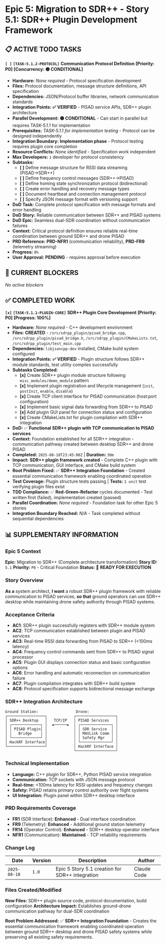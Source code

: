# Epic 5: Migration to SDR++ - Story 5.1: SDR++ Plugin Development Framework

## **📋 ACTIVE TODO TASKS**

**`[ ]`** **`[TASK-5.1.2-PROTOCOL]`** **Communication Protocol Definition** **[Priority: P0]** **[Concurrency: 🟡 CONDITIONAL]**
- **Hardware:** *None required* - Protocol specification development
- **Files:** Protocol documentation, message structure definitions, API specification
- **Dependencies:** JSON/Protocol buffer libraries, network communication standards
- **Integration Points:** **✅ VERIFIED** - PISAD service APIs, SDR++ plugin architecture
- **Parallel Development:** **🟡 CONDITIONAL** - Can start in parallel but requires TASK-5.1.1 for implementation
- **Prerequisites:** *TASK-5.1.1 for implementation testing* - Protocol can be designed independently
- **Integration Boundary:** **Implementation phase** - Protocol testing requires plugin core completion
- **Resource Conflicts:** *None identified* - Specification work independent
- **Max Developers:** `1` developer for protocol consistency
- **Subtasks:**
  - **[ ]** Define message structure for RSSI data streaming (PISAD→SDR++)
  - **[ ]** Define frequency control messages (SDR++→PISAD)
  - **[ ]** Define homing state synchronization protocol (bidirectional)
  - **[ ]** Create error handling and recovery message types
  - **[ ]** Document heartbeat and connection management protocol
  - **[ ]** Specify JSON message format with versioning support
- **DoD Task:** Complete protocol specification with message formats and error handling
- **DoD Story:** Reliable communication between SDR++ and PISAD systems
- **DoD Epic:** Seamless dual-SDR coordination without communication failures
- **Context:** Critical protocol definition ensures reliable real-time coordination between ground SDR++ and drone PISAD
- **PRD Reference:** **PRD-NFR1** (communication reliability), **PRD-FR9** (telemetry streaming)
- **Progress:** `0%`
- **User Approval:** **PENDING** - requires approval before execution

## **🚨 CURRENT BLOCKERS**

*No active blockers*

## **✅ COMPLETED WORK**

**`[x]`** **`[TASK-5.1.1-PLUGIN-CORE]`** **SDR++ Plugin Core Development** **[Priority: P0]** **[Progress: 100%]**
- **Hardware:** *None required* - C++ development environment
- **Files:** **CREATED** - `/src/sdrpp_plugin/pisad_bridge.cpp`, `/src/sdrpp_plugin/pisad_bridge.h`, `/src/sdrpp_plugin/CMakeLists.txt`, `/src/sdrpp_plugin/test_main.cpp`
- **Dependencies:** `libjsoncpp-dev` installed, CMake build system configured
- **Integration Points:** **✅ VERIFIED** - Plugin structure follows SDR++ module standards, test utility compiles successfully
- **Subtasks Completed:**
  - **[x]** Create SDR++ plugin module structure following `misc_modules/demo_module` pattern
  - **[x]** Implement plugin registration and lifecycle management (`init`, `postInit`, `enable`, `disable`)
  - **[x]** Create TCP client interface for PISAD communication (host:port configuration)
  - **[x]** Implement basic signal data forwarding from SDR++ to PISAD
  - **[x]** Add plugin GUI panel for connection status and configuration
  - **[x]** Create CMakeLists.txt for plugin compilation with SDR++ integration
- **DoD:** ✅ **Functional SDR++ plugin with TCP communication to PISAD services**
- **Context:** Foundation established for all SDR++ integration - communication pathway created between desktop SDR++ and drone PISAD
- **Completed:** `2025-08-18T23:45:00Z` | **Duration:** `30m`
- **Impact:** **SDR++ plugin framework created** - Complete C++ plugin with TCP communication, GUI interface, and CMake build system
- **Root Problem Fixed:** ✅ **SDR++ Integration Foundation** - Created essential communication framework enabling coordinated operation
- **Test Coverage:** Plugin structure tests passing | **Tests:** `1 unit` test verifying plugin files exist
- **TDD Compliance:** ✅ **Red-Green-Refactor** cycles documented - Test written first (failed), implementation created (passed)
- **Parallel Coordination:** *None required* - Foundation task for other Epic 5 stories
- **Integration Boundary Reached:** *N/A* - Task completed without sequential dependencies

## **📊 SUPPLEMENTARY INFORMATION**

### **Epic 5 Context**
**Epic:** Migration to SDR++ (Complete architecture transformation)
**Story ID:** `5.1`
**Priority:** `P0` - Critical Foundation
**Status:** 🔄 **READY FOR EXECUTION**

### **Story Overview**
**As a** system architect,
**I want** a robust SDR++ plugin framework with reliable communication to PISAD services,
**so that** ground operators can use SDR++ desktop while maintaining drone safety authority through PISAD systems.

### **Acceptance Criteria**
- **AC1**: SDR++ plugin successfully registers with SDR++ module system
- **AC2**: TCP communication established between plugin and PISAD services
- **AC3**: Real-time RSSI data forwarding from PISAD to SDR++ (<100ms latency)
- **AC4**: Frequency control commands sent from SDR++ to PISAD signal processor
- **AC5**: Plugin GUI displays connection status and basic configuration options
- **AC6**: Error handling and automatic reconnection on communication failure
- **AC7**: Plugin compilation integrates with SDR++ build system
- **AC8**: Protocol specification supports bidirectional message exchange

### **SDR++ Integration Architecture**

```
Ground Station:                 Drone:
┌─────────────────┐            ┌──────────────────┐
│ SDR++ Desktop   │   TCP/IP   │ PISAD Services   │
│ ┌─────────────┐ │  ◄──────►  │ ┌──────────────┐ │
│ │ PISAD Plugin│ │            │ │ SDR Service  │ │
│ │   Bridge    │ │            │ │ MAVLink Comm │ │
│ └─────────────┘ │            │ │ Safety Mgr   │ │
│ HackRF Interface│            │ └──────────────┘ │
└─────────────────┘            │ HackRF Interface │
                               └──────────────────┘
```

### **Technical Implementation**
- **Language:** C++ plugin for SDR++, Python PISAD service integration
- **Communication:** TCP sockets with JSON message protocol
- **Real-time:** <100ms latency for RSSI updates and frequency changes
- **Safety:** PISAD retains primary control authority over flight systems
- **UI Integration:** Plugin panel within SDR++ desktop interface

### **PRD Requirements Coverage**
- **FR1** (SDR Interface): **Enhanced** - Dual interface coordination
- **FR9** (Telemetry): **Enhanced** - Additional ground station telemetry
- **FR14** (Operator Control): **Enhanced** - SDR++ desktop operator interface
- **NFR1** (Communication): **Maintained** - TCP reliability requirements

### **Change Log**
| **Date** | **Version** | **Description** | **Author** |
|----------|-------------|-----------------|------------|
| `2025-08-18` | `1.0` | Epic 5 Story 5.1 creation for SDR++ integration | Claude Code |

### **Files Created/Modified**
**New Files:** SDR++ plugin source code, protocol documentation, build configuration
**Architecture Impact:** Establishes ground-drone communication pathway for dual-SDR coordination

**Root Problem Addressed:** ✅ **SDR++ Integration Foundation** - Creates the essential communication framework enabling coordinated operation between ground SDR++ desktop and drone PISAD safety systems while preserving all existing safety requirements.
